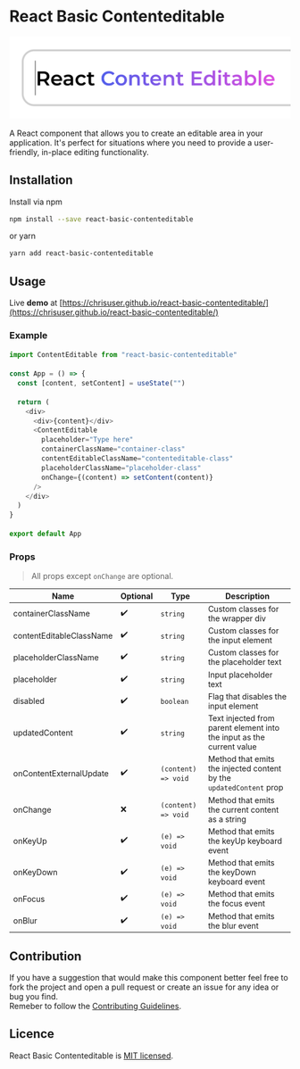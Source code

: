 # React Basic Contenteditable

![React Basic Content Editable](readme-header-img.png)

A React component that allows you to create an editable area in your application. It's perfect for situations where you need to provide a user-friendly, in-place editing functionality.

## Installation

Install via npm

```sh
npm install --save react-basic-contenteditable
```

or yarn

```sh
yarn add react-basic-contenteditable
```

## Usage

Live **demo** at [https://chrisuser.github.io/react-basic-contenteditable/](https://chrisuser.github.io/react-basic-contenteditable/)

### Example

```javascript
import ContentEditable from "react-basic-contenteditable"

const App = () => {
  const [content, setContent] = useState("")

  return (
    <div>
      <div>{content}</div>
      <ContentEditable
        placeholder="Type here"
        containerClassName="container-class"
        contentEditableClassName="contenteditable-class"
        placeholderClassName="placeholder-class"
        onChange={(content) => setContent(content)}
      />
    </div>
  )
}

export default App
```

### Props

> All props except `onChange` are optional.

| Name                     | Optional | Type                | Description                                                           |
| ------------------------ | -------- | ------------------- | --------------------------------------------------------------------- |
| containerClassName       | ✔️       | `string`            | Custom classes for the wrapper div                                    |
| contentEditableClassName | ✔️       | `string`            | Custom classes for the input element                                  |
| placeholderClassName     | ✔️       | `string`            | Custom classes for the placeholder text                               |
| placeholder              | ✔️       | `string`            | Input placeholder text                                                |
| disabled                 | ✔️       | `boolean`           | Flag that disables the input element                                  |
| updatedContent           | ✔️       | `string`            | Text injected from parent element into the input as the current value |
| onContentExternalUpdate  | ✔️       | `(content) => void` | Method that emits the injected content by the `updatedContent` prop   |
| onChange                 | ❌       | `(content) => void` | Method that emits the current content as a string                     |
| onKeyUp                  | ✔️       | `(e) => void`       | Method that emits the keyUp keyboard event                            |
| onKeyDown                | ✔️       | `(e) => void`       | Method that emits the keyDown keyboard event                          |
| onFocus                  | ✔️       | `(e) => void`       | Method that emits the focus event                                     |
| onBlur                   | ✔️       | `(e) => void`       | Method that emits the blur event                                      |

## Contribution

If you have a suggestion that would make this component better feel free to fork the project and open a pull request or create an issue for any idea or bug you find.\
Remeber to follow the [Contributing Guidelines](https://github.com/ChrisUser/.github/blob/main/CONTRIBUTING.md).

## Licence

React Basic Contenteditable is [MIT licensed](https://github.com/ChrisUser/react-basic-contenteditable/blob/master/LICENSE).
